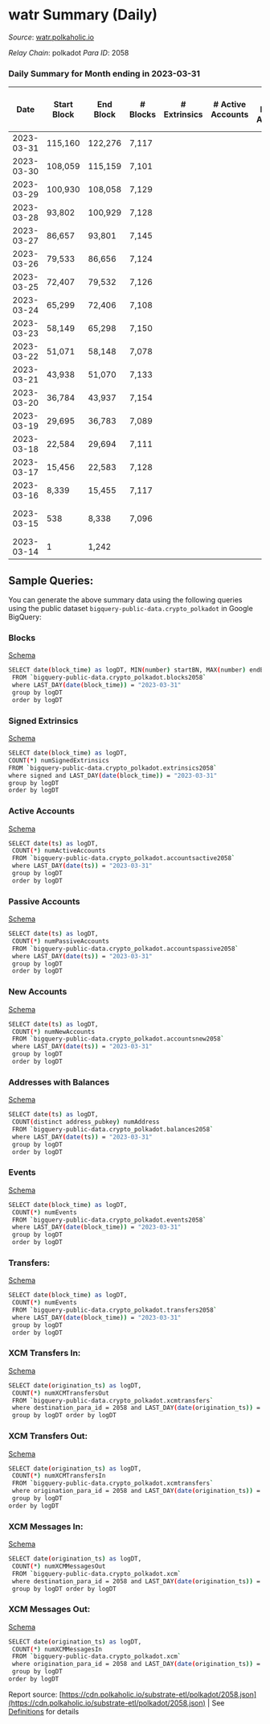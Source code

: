 # watr Summary (Daily)

_Source_: [watr.polkaholic.io](https://watr.polkaholic.io)

*Relay Chain*: polkadot
*Para ID*: 2058



### Daily Summary for Month ending in 2023-03-31


| Date    | Start Block | End Block | # Blocks | # Extrinsics | # Active Accounts | # Passive Accounts | # New Accounts | # Addresses | # Events  | # Transfers ($USD) | # XCM Transfers In ($USD) | # XCM Transfers Out ($USD) | # XCM In | # XCM Out | Issues |
|---------|-------------|-----------|----------|--------------|-------------------|--------------------|----------------|-------------|-----------|--------------------|---------------------------|----------------------------|----------|-----------|--------|
| 2023-03-31 | 115,160 | 122,276 | 7,117 |  |  |  |  | 9 | 14,238 |   |   |   |  |  |  |
| 2023-03-30 | 108,059 | 115,159 | 7,101 |  |  |  |  | 9 | 14,205 |   |   |   |  |  |  |
| 2023-03-29 | 100,930 | 108,058 | 7,129 |  |  |  |  | 9 | 14,262 |   |   |   |  |  |  |
| 2023-03-28 | 93,802 | 100,929 | 7,128 |  |  |  |  | 9 | 14,260 |   |   |   |  |  |  |
| 2023-03-27 | 86,657 | 93,801 | 7,145 |  |  |  |  | 9 | 14,294 |   |   |   |  |  |  |
| 2023-03-26 | 79,533 | 86,656 | 7,124 |  |  |  |  | 9 | 14,252 |   |   |   |  |  |  |
| 2023-03-25 | 72,407 | 79,532 | 7,126 |  |  |  |  | 9 | 14,256 |   |   |   |  |  |  |
| 2023-03-24 | 65,299 | 72,406 | 7,108 |  |  |  |  | 9 | 14,220 |   |   |   |  |  |  |
| 2023-03-23 | 58,149 | 65,298 | 7,150 |  |  |  |  | 9 | 14,304 |   |   |   |  |  |  |
| 2023-03-22 | 51,071 | 58,148 | 7,078 |  |  |  |  | 9 | 14,160 |   |   |   |  |  |  |
| 2023-03-21 | 43,938 | 51,070 | 7,133 |  |  |  |  | 9 | 14,270 |   |   |   |  |  |  |
| 2023-03-20 | 36,784 | 43,937 | 7,154 |  |  |  |  | 9 | 14,312 |   |   |   |  |  |  |
| 2023-03-19 | 29,695 | 36,783 | 7,089 |  |  |  |  | 9 | 14,182 |   |   |   |  |  |  |
| 2023-03-18 | 22,584 | 29,694 | 7,111 |  |  |  |  | 9 | 14,226 |   |   |   |  |  |  |
| 2023-03-17 | 15,456 | 22,583 | 7,128 |  |  |  |  |  | 14,260 |   |   |   |  |  |  |
| 2023-03-16 | 8,339 | 15,455 | 7,117 |  |  |  |  |  | 14,238 |   |   |   |  |  |  |
| 2023-03-15 | 538 | 8,338 | 7,096 |  |  |  |  | 9 | 14,196 |   |   |   |  |  | 705 missing (9.04%) |
| 2023-03-14 | 1 | 1,242 |  |  |  |  | 9 | 9 |  |   |   |   |  |  |  |

## Sample Queries:
You can generate the above summary data using the following queries using the public dataset `bigquery-public-data.crypto_polkadot` in Google BigQuery:


### Blocks 

[Schema](https://github.com/colorfulnotion/substrate-etl/blob/main/schema/blocks.json)

```bash
SELECT date(block_time) as logDT, MIN(number) startBN, MAX(number) endBN, COUNT(*) numBlocks 
 FROM `bigquery-public-data.crypto_polkadot.blocks2058`  
 where LAST_DAY(date(block_time)) = "2023-03-31" 
 group by logDT 
 order by logDT
```

### Signed Extrinsics 

[Schema](https://github.com/colorfulnotion/substrate-etl/blob/main/schema/extrinsics.json)

```bash
SELECT date(block_time) as logDT, 
COUNT(*) numSignedExtrinsics 
FROM `bigquery-public-data.crypto_polkadot.extrinsics2058`  
where signed and LAST_DAY(date(block_time)) = "2023-03-31" 
group by logDT 
order by logDT
```

### Active Accounts 

[Schema](https://github.com/colorfulnotion/substrate-etl/blob/main/schema/accountsactive.json)

```bash
SELECT date(ts) as logDT, 
 COUNT(*) numActiveAccounts 
 FROM `bigquery-public-data.crypto_polkadot.accountsactive2058` 
 where LAST_DAY(date(ts)) = "2023-03-31" 
 group by logDT 
 order by logDT
```

### Passive Accounts 

[Schema](https://github.com/colorfulnotion/substrate-etl/blob/main/schema/accountspassive.json)

```bash
SELECT date(ts) as logDT, 
 COUNT(*) numPassiveAccounts 
 FROM `bigquery-public-data.crypto_polkadot.accountspassive2058` 
 where LAST_DAY(date(ts)) = "2023-03-31" 
 group by logDT 
 order by logDT
```

### New Accounts 

[Schema](https://github.com/colorfulnotion/substrate-etl/blob/main/schema/accountsnew.json)

```bash
SELECT date(ts) as logDT, 
 COUNT(*) numNewAccounts 
 FROM `bigquery-public-data.crypto_polkadot.accountsnew2058` 
 where LAST_DAY(date(ts)) = "2023-03-31" 
 group by logDT
 order by logDT
```

### Addresses with Balances 

[Schema](https://github.com/colorfulnotion/substrate-etl/blob/main/schema/balances.json)

```bash
SELECT date(ts) as logDT,
 COUNT(distinct address_pubkey) numAddress 
 FROM `bigquery-public-data.crypto_polkadot.balances2058` 
 where LAST_DAY(date(ts)) = "2023-03-31" 
 group by logDT 
 order by logDT
```

### Events 

[Schema](https://github.com/colorfulnotion/substrate-etl/blob/main/schema/events.json)

```bash
SELECT date(block_time) as logDT, 
 COUNT(*) numEvents 
 FROM `bigquery-public-data.crypto_polkadot.events2058` 
 where LAST_DAY(date(block_time)) = "2023-03-31" 
 group by logDT 
 order by logDT
```

### Transfers:

[Schema](https://github.com/colorfulnotion/substrate-etl/blob/main/schema/transfers.json)

```bash
SELECT date(block_time) as logDT, 
 COUNT(*) numEvents 
 FROM `bigquery-public-data.crypto_polkadot.transfers2058` 
 where LAST_DAY(date(block_time)) = "2023-03-31" 
 group by logDT 
 order by logDT
```

### XCM Transfers In: 

[Schema](https://github.com/colorfulnotion/substrate-etl/blob/main/schema/xcmtransfers.json)

```bash
SELECT date(origination_ts) as logDT, 
 COUNT(*) numXCMTransfersOut 
 FROM `bigquery-public-data.crypto_polkadot.xcmtransfers` 
 where destination_para_id = 2058 and LAST_DAY(date(origination_ts)) = "2023-03-31" 
 group by logDT order by logDT
```

### XCM Transfers Out: 

[Schema](https://github.com/colorfulnotion/substrate-etl/blob/main/schema/xcmtransfers.json)

```bash
SELECT date(origination_ts) as logDT, 
 COUNT(*) numXCMTransfersIn 
 FROM `bigquery-public-data.crypto_polkadot.xcmtransfers` 
 where origination_para_id = 2058 and LAST_DAY(date(origination_ts)) = "2023-03-31" 
 group by logDT 
order by logDT
```

### XCM Messages In: 

[Schema](https://github.com/colorfulnotion/substrate-etl/blob/main/schema/xcm.json)

```bash
SELECT date(origination_ts) as logDT, 
 COUNT(*) numXCMMessagesOut 
 FROM `bigquery-public-data.crypto_polkadot.xcm` 
 where destination_para_id = 2058 and LAST_DAY(date(origination_ts)) = "2023-03-31" 
 group by logDT order by logDT
```

### XCM Messages Out: 

[Schema](https://github.com/colorfulnotion/substrate-etl/blob/main/schema/xcm.json)

```bash
SELECT date(origination_ts) as logDT, 
 COUNT(*) numXCMMessagesIn 
 FROM `bigquery-public-data.crypto_polkadot.xcm` 
 where origination_para_id = 2058 and LAST_DAY(date(origination_ts)) = "2023-03-31" 
 group by logDT 
order by logDT
```


Report source: [https://cdn.polkaholic.io/substrate-etl/polkadot/2058.json](https://cdn.polkaholic.io/substrate-etl/polkadot/2058.json) | See [Definitions](/DEFINITIONS.md) for details
